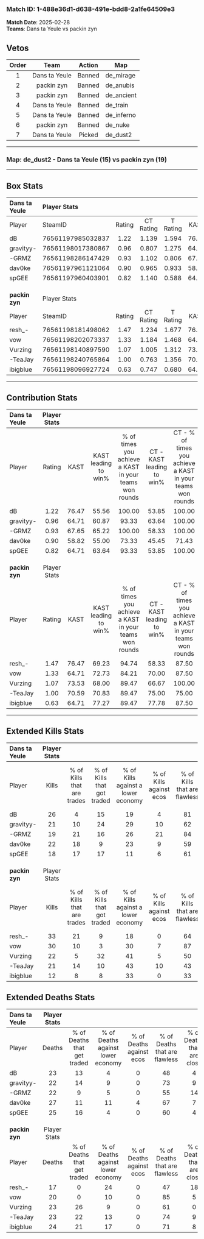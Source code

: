 ### Match ID: 1-488e36d1-d638-491e-bdd8-2a1fe64509e3  
**Match Date**: 2025-02-28  
**Teams**: Dans ta Yeule vs packin zyn  

## Vetos  

| Order | Team | Action | Map |
| :---: | :--: | :----: | --- |
| 1 | Dans ta Yeule | Banned | de_mirage |
| 2 | packin zyn | Banned | de_anubis |
| 3 | packin zyn | Banned | de_ancient |
| 4 | Dans ta Yeule | Banned | de_train |
| 5 | Dans ta Yeule | Banned | de_inferno |
| 6 | packin zyn | Banned | de_nuke |
| 7 | Dans ta Yeule | Picked | de_dust2 |

---  

### **Map**: de_dust2 - Dans ta Yeule (15) vs packin zyn (19)  
---  

## Box Stats  

| **Dans ta Yeule** | Player Stats      |        |           |          |       |       |       |         |        |      |     |
| :- | :- | :-: | :-: | :-: | :-: | :-: | :-: | :-: | :-: | :-: | :-: |
| Player            | SteamID           | Rating | CT Rating | T Rating | KAST  |  ADR  | Kills | Assists | Deaths | K/D  | HS% |
| dB                | 76561197985032837 |  1.22  |   1.139   |  1.594   | 76.47 | 88.8  |  26   |    7    |   23   | 1.13 | 46  |
| gravityy-         | 76561198017380867 |  0.96  |   0.807   |  1.275   | 64.71 | 69.1  |  21   |    5    |   22   | 0.95 | 38  |
| -GRMZ             | 76561198286147429 |  0.93  |   1.102   |  0.806   | 67.65 | 65.2  |  19   |   10    |   22   | 0.86 | 47  |
| dav0ke            | 76561197961121064 |  0.90  |   0.965   |  0.933   | 58.82 | 76.4  |  22   |   10    |   27   | 0.81 | 36  |
| spGEE             | 76561197960403901 |  0.82  |   1.140   |  0.588   | 64.71 | 59.4  |  18   |    9    |   25   | 0.72 | 55  |
|                   |                   |        |           |          |       |       |       |         |        |      |     |
|                   |                   |        |           |          |       |       |       |         |        |      |     |
|                   |                   |        |           |          |       |       |       |         |        |      |     |
| **packin zyn**    | Player Stats      |        |           |          |       |       |       |         |        |      |     |
| Player            | SteamID           | Rating | CT Rating | T Rating | KAST  |  ADR  | Kills | Assists | Deaths | K/D  | HS% |
| resh_-            | 76561198181498062 |  1.47  |   1.234   |  1.677   | 76.47 | 81.7  |  33   |    5    |   17   | 1.94 | 57  |
| vow               | 76561198202073337 |  1.33  |   1.184   |  1.468   | 64.71 | 102.8 |  30   |    7    |   20   | 1.50 | 36  |
| Vurzing           | 76561198140897590 |  1.07  |   1.005   |  1.312   | 73.53 | 74.5  |  22   |   13    |   23   | 0.96 | 54  |
| -TeaJay           | 76561198240765864 |  1.00  |   0.763   |  1.356   | 70.59 | 72.1  |  21   |    6    |   23   | 0.91 | 57  |
| ibigblue          | 76561198096927724 |  0.63  |   0.747   |  0.680   | 64.71 | 46.5  |  12   |    7    |   24   | 0.50 | 66  |
---  

## Contribution Stats  

| **Dans ta Yeule** | Player Stats |       |                      |                                                        |                           |                                                             |                          |                                                            |
| :- | :-: | :-: | :-: | :-: | :-: | :-: | :-: | :-: |
| Player            |    Rating    | KAST  | KAST leading to win% | % of times you achieve a KAST in your teams won rounds | CT - KAST leading to win% | CT - % of times you achieve a KAST in your teams won rounds | T - KAST leading to win% | T - % of times you achieve a KAST in your teams won rounds |
| dB                |     1.22     | 76.47 |        55.56         |                         100.00                         |           53.85           |                           100.00                            |          57.14           |                           100.00                           |
| gravityy-         |     0.96     | 64.71 |        60.87         |                         93.33                          |           63.64           |                           100.00                            |          58.33           |                           87.50                            |
| -GRMZ             |     0.93     | 67.65 |        65.22         |                         100.00                         |           58.33           |                           100.00                            |          72.73           |                           100.00                           |
| dav0ke            |     0.90     | 58.82 |        55.00         |                         73.33                          |           45.45           |                            71.43                            |          66.67           |                           75.00                            |
| spGEE             |     0.82     | 64.71 |        63.64         |                         93.33                          |           53.85           |                           100.00                            |          77.78           |                           87.50                            |
|                   |              |       |                      |                                                        |                           |                                                             |                          |                                                            |
|                   |              |       |                      |                                                        |                           |                                                             |                          |                                                            |
|                   |              |       |                      |                                                        |                           |                                                             |                          |                                                            |
| **packin zyn**    | Player Stats |       |                      |                                                        |                           |                                                             |                          |                                                            |
| Player            |    Rating    | KAST  | KAST leading to win% | % of times you achieve a KAST in your teams won rounds | CT - KAST leading to win% | CT - % of times you achieve a KAST in your teams won rounds | T - KAST leading to win% | T - % of times you achieve a KAST in your teams won rounds |
| resh_-            |     1.47     | 76.47 |        69.23         |                         94.74                          |           58.33           |                            87.50                            |          78.57           |                           100.00                           |
| vow               |     1.33     | 64.71 |        72.73         |                         84.21                          |           70.00           |                            87.50                            |          75.00           |                           81.82                            |
| Vurzing           |     1.07     | 73.53 |        68.00         |                         89.47                          |           66.67           |                           100.00                            |          69.23           |                           81.82                            |
| -TeaJay           |     1.00     | 70.59 |        70.83         |                         89.47                          |           75.00           |                            75.00                            |          68.75           |                           100.00                           |
| ibigblue          |     0.63     | 64.71 |        77.27         |                         89.47                          |           77.78           |                            87.50                            |          76.92           |                           90.91                            |
---  

## Extended Kills Stats  

| **Dans ta Yeule** | Player Stats |                            |                            |                                    |                         |                              |                                 |                                       |                    |           |
| :- | :-: | :-: | :-: | :-: | :-: | :-: | :-: | :-: | :-: | :-: |
| Player            |    Kills     | % of Kills that are trades | % of Kills that got traded | % of Kills against a lower economy | % of Kills against ecos | % of Kills that are flawless | % of Kills that are close duels | % of Kills that are assisted by flash | Pistol Round Kills | AWP Kills |
| dB                |      26      |             4              |             15             |                 19                 |            4            |              81              |                8                |                   0                   |         2          |     0     |
| gravityy-         |      21      |             10             |             24             |                 29                 |           10            |              62              |                5                |                   0                   |         1          |     7     |
| -GRMZ             |      19      |             21             |             16             |                 26                 |           21            |              84              |                5                |                   5                   |         2          |     4     |
| dav0ke            |      22      |             18             |             9              |                 23                 |            9            |              59              |               14                |                   0                   |         1          |     8     |
| spGEE             |      18      |             17             |             17             |                 11                 |            6            |              61              |                6                |                   6                   |         1          |     0     |
|                   |              |                            |                            |                                    |                         |                              |                                 |                                       |                    |           |
|                   |              |                            |                            |                                    |                         |                              |                                 |                                       |                    |           |
|                   |              |                            |                            |                                    |                         |                              |                                 |                                       |                    |           |
| **packin zyn**    | Player Stats |                            |                            |                                    |                         |                              |                                 |                                       |                    |           |
| Player            |    Kills     | % of Kills that are trades | % of Kills that got traded | % of Kills against a lower economy | % of Kills against ecos | % of Kills that are flawless | % of Kills that are close duels | % of Kills that are assisted by flash | Pistol Round Kills | AWP Kills |
| resh_-            |      33      |             21             |             9              |                 18                 |            0            |              64              |                0                |                   0                   |         3          |     0     |
| vow               |      30      |             10             |             3              |                 30                 |            7            |              87              |                0                |                   3                   |         1          |    19     |
| Vurzing           |      22      |             5              |             32             |                 41                 |            5            |              50              |                9                |                   5                   |         0          |     0     |
| -TeaJay           |      21      |             14             |             10             |                 43                 |           10            |              43              |               19                |                   5                   |         2          |     2     |
| ibigblue          |      12      |             8              |             8              |                 33                 |            0            |              33              |               25                |                   0                   |         1          |     2     |
## Extended Deaths Stats  

| **Dans ta Yeule** | Player Stats |                             |                                   |                          |                               |                            |                           |               |
| :- | :-: | :-: | :-: | :-: | :-: | :-: | :-: | :-: |
| Player            |    Deaths    | % of Deaths that get traded | % of Deaths against lower economy | % of Deaths against ecos | % of Deaths that are flawless | % of Deaths that are close | % of Deaths while blinded | Deaths to AWP |
| dB                |      23      |             13              |                 4                 |            0             |              48               |             4              |             0             |       2       |
| gravityy-         |      22      |             14              |                 9                 |            0             |              73               |             9              |             5             |       5       |
| -GRMZ             |      22      |              9              |                 5                 |            0             |              55               |             14             |             0             |       7       |
| dav0ke            |      27      |             11              |                11                 |            4             |              67               |             7              |             7             |       6       |
| spGEE             |      25      |             16              |                 4                 |            0             |              60               |             4              |             0             |       3       |
|                   |              |                             |                                   |                          |                               |                            |                           |               |
|                   |              |                             |                                   |                          |                               |                            |                           |               |
|                   |              |                             |                                   |                          |                               |                            |                           |               |
| **packin zyn**    | Player Stats |                             |                                   |                          |                               |                            |                           |               |
| Player            |    Deaths    | % of Deaths that get traded | % of Deaths against lower economy | % of Deaths against ecos | % of Deaths that are flawless | % of Deaths that are close | % of Deaths while blinded | Deaths to AWP |
| resh_-            |      17      |              0              |                24                 |            0             |              47               |             18             |             6             |       5       |
| vow               |      20      |              0              |                10                 |            0             |              85               |             5              |             0             |       4       |
| Vurzing           |      23      |             26              |                 9                 |            0             |              61               |             0              |             0             |       6       |
| -TeaJay           |      23      |             22              |                13                 |            0             |              74               |             9              |             4             |       2       |
| ibigblue          |      24      |             21              |                17                 |            0             |              71               |             8              |             0             |       2       |
